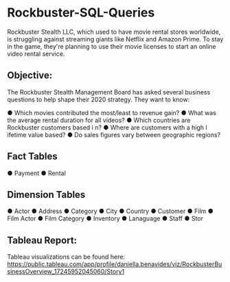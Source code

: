 # Rockbuster-SQL-Queries
Rockbuster Stealth LLC, which used to have movie rental stores worldwide, is struggling against streaming giants like Netflix and Amazon Prime. To stay in the game, they're planning to use their movie licenses to start an online video rental service.

## Objective:
The Rockbuster Stealth Management Board has asked several business questions to help shape their 2020 strategy. They want to know:

● Which movies contributed the most/least to revenue gain?
● What was the average rental duration for all videos?
● Which countries are Rockbuster customers based i n?
● Where are customers with a high l ifetime value based?
● Do sales figures vary between geographic regions?

## Fact Tables
● Payment
● Rental

## Dimension Tables
● Actor
● Address
● Category
● City
● Country
● Customer
● Film
● Film Actor
● Film Category
● Inventory
● Lanaguage
● Staff
● Stor

## Tableau Report:
Tableau visualizations can be found here: https://public.tableau.com/app/profile/daniella.benavides/viz/RockbusterBusinessOverview_17245952045060/Story1
